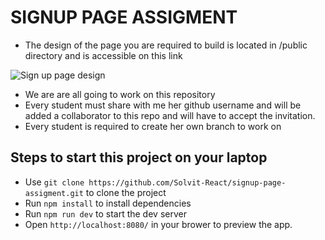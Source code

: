 # SIGNUP PAGE ASSIGMENT

- The design of the page you are required to build is located in /public directory and is accessible on this link 

![Sign up page design](https://github.com/Solvit-React/signup-page-assigment/blob/main/public/design.png)

- We are are all going to work on this repository
- Every student must share with me her github username and will be added a collaborator to this repo and will have to accept the invitation.
- Every student is required to create her own branch to work on

## Steps to start this project on your laptop
- Use `git clone https://github.com/Solvit-React/signup-page-assigment.git` to clone the project
- Run `npm install` to install dependencies
- Run `npm run dev` to start the dev server
- Open `http://localhost:8080/` in your brower to preview the app.
